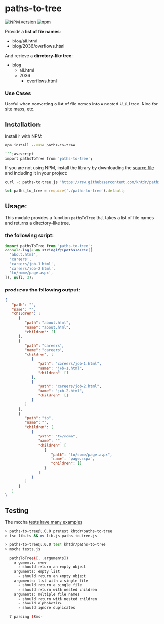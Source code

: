 
# paths-to-tree

[![NPM version](https://img.shields.io/npm/v/paths-to-tree.svg)](https://www.npmjs.com/package/paths-to-tree)
[![npm](https://img.shields.io/npm/l/paths-to-tree.svg)]()

Provide a __list of file names__:
  - blog/all.html
  - blog/2036/overflows.html
  
And recieve a __directory-like tree__:
  - blog
      - all.html
      - 2036
          - overflows.html

### Use Cases

Useful when converting a list of file names into a nested UL/LI tree. Nice for site maps, etc.


## Installation:


Install it with NPM:
```bash
npm install --save paths-to-tree

```javascript
import pathsToTree from 'paths-to-tree';
```

If you are not using NPM, install the library by downloading the [source file](https://raw.githubusercontent.com/khtdr/paths-to-tree/master/paths-to-tree.js) and including it in your project:
```bash
curl -o paths-to-tree.js "https://raw.githubusercontent.com/khtdr/paths-to-tree/master/paths-to-tree.js"
```
```javascript
let paths_to_tree = require('./paths-to-tree').default;
```

## Usage:

This module provides a function `pathsToTree` that takes a list of file names and returns a directory-like tree.


### the following script:
```javascript
import pathsToTree from 'paths-to-tree';
console.log(JSON.stringify(pathsToTree([
  'about.html',
  'careers',
  'careers/job-1.html',
  'careers/job-2.html',
  'to/some/page.aspx',
]), null, 3);
```

### produces the following output:
```json
{
   "path": "",
   "name": "",
   "children": [
      {
         "path": "about.html",
         "name": "about.html",
         "children": []
      },
      {
         "path": "careers",
         "name": "careers",
         "children": [
            {
               "path": "careers/job-1.html",
               "name": "job-1.html",
               "children": []
            },
            {
               "path": "careers/job-2.html",
               "name": "job-2.html",
               "children": []
            }
         ]
      },
      {
         "path": "to",
         "name": "",
         "children": [
            {
               "path": "to/some",
               "name": "",
               "children": [
                  {
                     "path": "to/some/page.aspx",
                     "name": "page.aspx",
                     "children": []
                  }
               ]
            }
         ]
      }
   ]
}
```


## Testing

The mocha [tests have many examples](./tests.js)

```bash
> paths-to-tree@1.0.0 pretest khtdr/paths-to-tree
> tsc lib.ts && mv lib.js paths-to-tree.js

> paths-to-tree@1.0.0 test khtdr/paths-to-tree
> mocha tests.js

  pathsToTree([...arguments])
    arguments: none
      ✓ should return an empty object
    arguments: empty list
      ✓ should return an empty object
    arguments: list with a single file
      ✓ should return a single file
      ✓ should return with nested children
    arguments: multiple file names
      ✓ should return with nested children
      ✓ should alphabetize
      ✓ should ignore duplicates

  7 passing (8ms)
```
